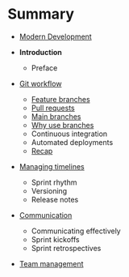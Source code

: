 # Summary

* [Modern Development](README.md)

* **Introduction**
  * Preface

* [Git workflow](workflow/README.md)
  - [Feature branches](workflow/feature_branches.md)
  - [Pull requests](workflow/pull_requests.md)
  - [Main branches](workflow/main_branches.md)
  - [Why use branches](workflow/why.md)
  - Continuous integration
  - Automated deployments
  - [Recap](workflow/recap.md)

* [Managing timelines](timelines/README.md)
  - Sprint rhythm
  - Versioning
  - Release notes

* [Communication](communication/README.md)
  - Communicating effectively
  - Sprint kickoffs
  - Sprint retrospectives

* [Team management](teams/README.md)

